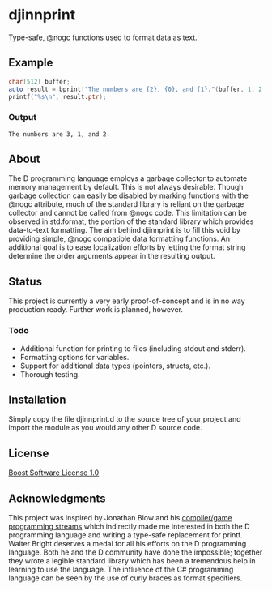 # djinnprint

Type-safe, @nogc functions used to format data as text.

## Example

```D    
char[512] buffer;
auto result = bprint!"The numbers are {2}, {0}, and {1}."(buffer, 1, 2, 3);
printf("%s\n", result.ptr);
```

### Output

```
The numbers are 3, 1, and 2.
```

## About

The D programming language employs a garbage collector to automate memory management by default. This is not always desirable. Though garbage collection can easily be disabled by marking functions with the @nogc attribute, much of the standard library is reliant on the garbage collector and cannot be called from @nogc code. This limitation can be observed in std.format, the portion of the standard library which provides data-to-text formatting. The aim behind djinnprint is to fill this void by providing simple, @nogc compatible data formatting functions. An additional goal is to ease localization efforts by letting the format string determine the order arguments appear in the resulting output.

## Status

This project is currently a very early proof-of-concept and is in no way production ready. Further work is planned, however.

### Todo

* Additional function for printing to files (including stdout and stderr).
* Formatting options for variables.
* Support for additional data types (pointers, structs, etc.).
* Thorough testing.

## Installation

Simply copy the file djinnprint.d to the source tree of your project and import the module as you would any other D source code.

## License

[Boost Software License 1.0](https://www.boost.org/LICENSE_1_0.txt)

## Acknowledgments

This project was inspired by Jonathan Blow and his [compiler/game programming streams](https://www.youtube.com/user/jblow888/videos) which indirectly made me interested in both the D programming language and writing a type-safe replacement for printf. Walter Bright deserves a medal for all his efforts on the D programming language. Both he and the D community have done the impossible; together they wrote a legible standard library which has been a tremendous help in learning to use the language. The influence of the C# programming language can be seen by the use of curly braces as format specifiers.